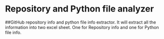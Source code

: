 # Repository and Python file analyzer
##GitHub repository info and python file info extractor. It will extract all the information into two excel sheet.
One for Repository info and one for Python file info.

